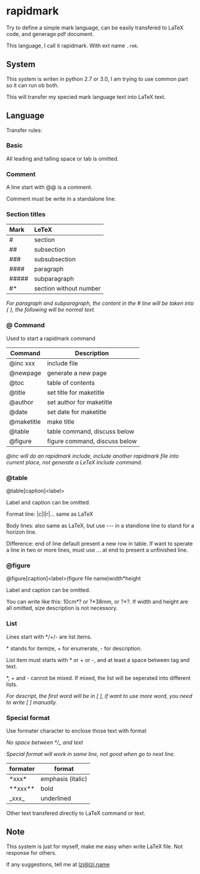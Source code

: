 # rapidmark
Try to define a simple mark language, can be easily transfered to LaTeX code, and generage pdf document.

This language, I call it rapidmark. With ext name `.rmk`.

## System
This system is writen in python 2.7 or 3.0, I am trying to use common part so it can run ob both.

This will transfer my specied mark language text into LaTeX text.

## Language
Transfer rules:

### Basic

All leading and tailing space or tab is omitted.

### Comment

A line start with @@ is a comment.

Comment must be write in a standalone line.

### Section titles

| Mark | LeTeX |
|:-----|:------|
| \# | section |
| \#\# | subsection |
| \#\#\# | subsubsection |
| \#\#\#\# | paragraph |
| \#\#\#\#\# | subparagraph |
| \#\* | section without number |

*For paragraph and subparagraph, the content in the \# line will be taken into { }, the following will be normal text.*

### @ Command

Used to start a rapidmark command

|  Command   | Description |
|------------|-------------|
| @inc xxx   | include file |
| @newpage   | generate a new page |
| @toc       | table of contents |
| @title     | set title for maketitle |
| @author    | set author for maketitle |
| @date      | set date for maketitle |
| @maketitle | make title |
| @table     | table command, discuss below |
| @figure    | figure command, discuss below |

*@inc will do an rapidmark include, include another rapidmark file into current place, not generate a LeTeX include command.*

### @table

@table[caption]\<label>

Label and caption can be omitted.

Format line: |c|l|r|... same as LaTeX

Body lines: also same as LaTeX, but use --- in a standlone line to stand for a horizon line. 

Difference: end of line default present a new row in table. If want to sperate a line in two or more lines, must use ... at end to present a unfinished line.

### @figure

@figure[caption]\<label>(figure file name)width\*height

Label and caption can be omitted.

You can write like this: 10cm\*? or ?\*38mm, or ?\*?.
If width and height are all omitted, size description is not necessory.

### List

Lines start with */+/- are list items.

\* stands for itemize, \+ for enumerate, \- for description.

List item must starts with \* or \+ or \-, and at least a space between tag and text.

\*, \+ and \- cannot be mixed. If mixed, the list will be seperated into different lists.

*For descript, the first word will be in [ ], if want to use more word, you need to write [ ] manually.*

### Special format

Use formater character to enclose those text with format

*No space between \*/\_ and text*

*Special format will work in same line, not good when go to next line.*

| formater | format |
|----------|--------|
| \*xxx\*     | emphasis (italic) |
| \*\*xxx\*\* | bold |
| \_xxx\_     | underlined |

Other text transfered directly to LaTeX command or text.

## Note

This system is just for myself, make me easy when write LaTeX file.
Not response for others.

If any suggestions, tell me at lzj@lzj.name
